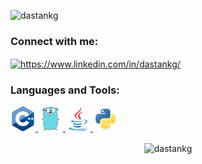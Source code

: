 <p align="left"> <img src="https://komarev.com/ghpvc/?username=dastankg&label=Profile%20views&color=0e75b6&style=flat" alt="dastankg" /> </p>

<h3 align="left">Connect with me:</h3>
<p align="left">
<a href="https://www.linkedin.com/in/dastankg/" target="blank"><img align="center" src="https://raw.githubusercontent.com/rahuldkjain/github-profile-readme-generator/master/src/images/icons/Social/linked-in-alt.svg" alt="https://www.linkedin.com/in/dastankg/" height="30" width="40" /></a>
</p>

<h3 align="left">Languages and Tools:</h3>
<p align="left"> <a href="https://www.w3schools.com/cpp/" target="_blank" rel="noreferrer"> <img src="https://raw.githubusercontent.com/devicons/devicon/master/icons/cplusplus/cplusplus-original.svg" alt="cplusplus" width="40" height="40"/> </a> <a href="https://golang.org" target="_blank" rel="noreferrer"> <img src="https://raw.githubusercontent.com/devicons/devicon/master/icons/go/go-original.svg" alt="go" width="40" height="40"/> </a> <a href="https://www.java.com" target="_blank" rel="noreferrer"> <img src="https://raw.githubusercontent.com/devicons/devicon/master/icons/java/java-original.svg" alt="java" width="40" height="40"/> </a> <a href="https://www.python.org" target="_blank" rel="noreferrer"> <img src="https://raw.githubusercontent.com/devicons/devicon/master/icons/python/python-original.svg" alt="python" width="40" height="40"/> </a> </p>

<div align="center">

<p><img align="center" src="https://github-readme-stats.vercel.app/api/top-langs?username=dastankg&show_icons=true&locale=en&layout=compact" alt="dastankg" /></p>
</div>

###
